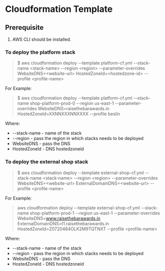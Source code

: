 # Cloudformation Template

## Prerequisite
1. AWS CLI should be installed.


### To deploy the platform stack
  >$ aws cloudformation deploy --template platform-cf.yml --stack-name &lt;stack-name&gt; --region &lt;region&gt; --parameter-overrides  WebsiteDNS=&lt;website-url&gt; HostedZoneId=&lt;hostedzone-id&gt;  --profile &lt;profile-name&gt;
  
  For Example:
  >$ aws cloudformation deploy --template platform-cf.yml --stack-name shop-platform-prod-0 --region us-east-1 --parameter-overrides WebsiteDNS=raisethebarawards.in HostedZoneId=XXNNXXXNNXXXX --profile beslin

Where:
- --stack-name - name of the stack
- --region - pass the region in which stacks needs to be deployed
- WebsiteDNS - pass the DNS 
- HostedZoneId - DNS hostedzoneid


### To deploy the external shop stack
  >$ aws cloudformation deploy --template external-shop-cf.yml --stack-name &lt;stack-name&gt; --region &lt;region&gt; --parameter-overrides WebsiteDNS=&lt;website-url&gt; ExternalDomainDNS=&lt;website-url&gt; --profile &lt;profile-name&gt;
  
  For Example:

  > aws cloudformation deploy --template external-shop-cf.yml --stack-name shop-platform-prod-1 --region us-east-1 --parameter-overrides WebsiteDNS=www.raisethebarawards.in ExternalDomainDNS=t1.raisethebarawards.in HostedZoneId=Z0720484OLK2M9TQTNXT --profile &lt;profile-name&gt;

Where:
- --stack-name - name of the stack
- --region - pass the region in which stacks needs to be deployed
- WebsiteDNS - pass the DNS 
- HostedZoneId - DNS hostedzoneid